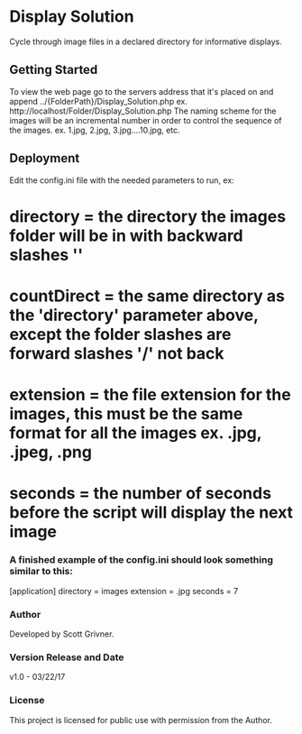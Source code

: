# Display Solution
Cycle through image files in a declared directory for informative displays.

## Getting Started
To view the web page go to the servers address that it's placed on and append ../{FolderPath}/Display_Solution.php
ex. http://localhost/Folder/Display_Solution.php
The naming scheme for the images will be an incremental number in order to control the sequence of the images.
ex. 1.jpg, 2.jpg, 3.jpg....10.jpg, etc.

## Deployment
Edit the config.ini file with the needed parameters to run, ex:
# directory = the directory the images folder will be in with backward slashes '\'
# countDirect = the same directory as the 'directory' parameter above, except the folder slashes are forward slashes '/' not back
# extension = the file extension for the images, this must be the same format for all the images ex. .jpg, .jpeg, .png
# seconds = the number of seconds before the script will display the next image

### A finished example of the config.ini should look something similar to this:
[application]
directory = images
extension = .jpg
seconds = 7

### Author
Developed by Scott Grivner.

### Version Release and Date
v1.0 - 03/22/17

### License
This project is licensed for public use with permission from the Author.